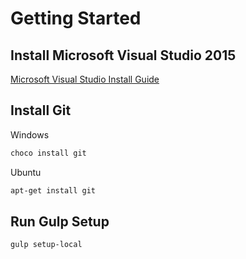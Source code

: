
# Getting Started

## Install Microsoft Visual Studio 2015

[Microsoft Visual Studio Install Guide](https://www.google.com)

## Install Git

Windows

```bash
choco install git
```

Ubuntu

```bash
apt-get install git
```

## Run Gulp Setup

```bash
gulp setup-local
```
